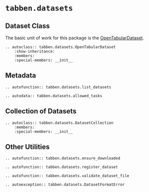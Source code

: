 
# `tabben.datasets`

## Dataset Class

The basic unit of work for this package is the [OpenTabularDataset](tabben.datasets.OpenTabularDataset).

```{eval-rst}
.. autoclass:: tabben.datasets.OpenTabularDataset
    :show-inheritance:
    :members:
    :special-members: __init__
```

## Metadata

```{eval-rst}
.. autofunction:: tabben.datasets.list_datasets

.. autodata:: tabben.datasets.allowed_tasks
```

## Collection of Datasets 
```{eval-rst}
.. autoclass:: tabben.datasets.DatasetCollection
    :members:
    :special-members: __init__
```

## Other Utilities

```{eval-rst}
.. autofunction:: tabben.datasets.ensure_downloaded

.. autofunction:: tabben.datasets.register_dataset

.. autofunction:: tabben.datasets.validate_dataset_file

.. autoexception:: tabben.datasets.DatasetFormatError
```
